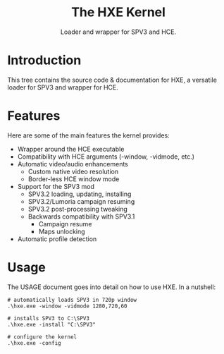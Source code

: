 <html>
    <h1 align='center'>The HXE Kernel</h1>
    <p align='center'>
        Loader and wrapper for SPV3 and HCE.
    </p>
</html>

# Introduction

This tree contains the source code & documentation for HXE, a versatile
loader for SPV3 and wrapper for HCE.

# Features

Here are some of the main features the kernel provides:

-   Wrapper around the HCE executable
-   Compatibility with HCE arguments (-window, -vidmode, etc.)
-   Automatic video/audio enhancements
    -   Custom native video resolution
    -   Border-less HCE window mode
-   Support for the SPV3 mod
    -   SPV3.2 loading, updating, installing
    -   SPV3.2/Lumoria campaign resuming
    -   SPV3.2 post-processing tweaking
    -   Backwards compatibility with SPV3.1
        -   Campaign resume
        -   Maps unlocking
-   Automatic profile detection

# Usage

The USAGE document goes into detail on how to use HXE. In a nutshell:

    # automatically loads SPV3 in 720p window
    .\hxe.exe -window -vidmode 1280,720,60

    # installs SPV3 to C:\SPV3
    .\hxe.exe -install "C:\SPV3"

    # configure the kernel
    .\hxe.exe -config
